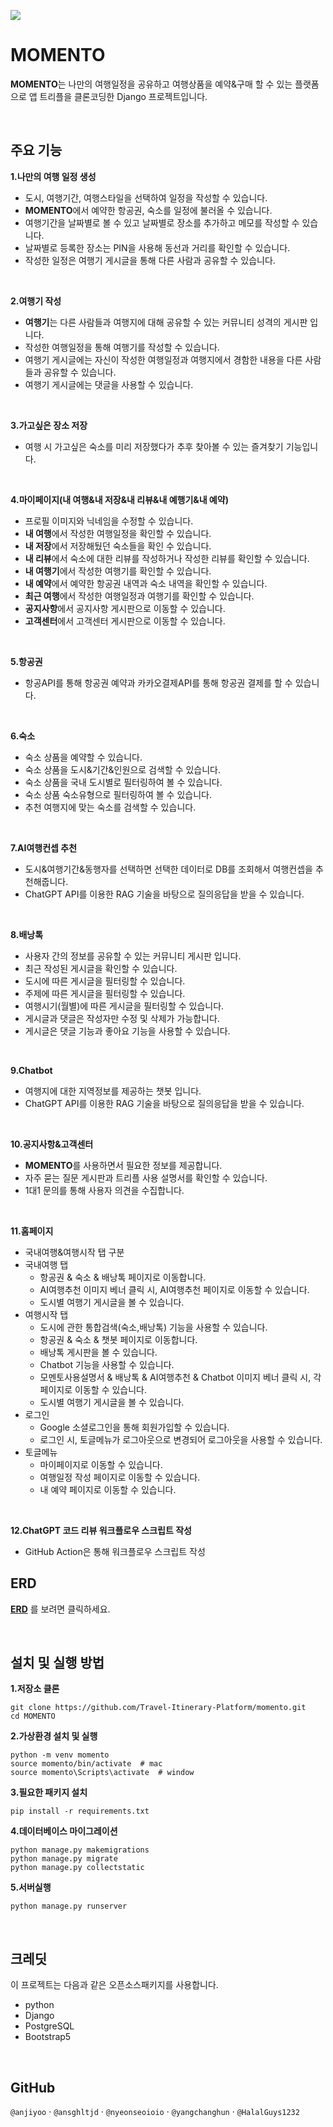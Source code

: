 
![](https://velog.velcdn.com/images/yoiseau_/post/7e037c87-a017-4aa5-85fe-cba87d898c67/image.png)


# MOMENTO 
**MOMENTO**는 나만의 여행일정을 공유하고 여행상품을 예약&구매 할 수 있는 플랫폼으로
앱 트리플을 클론코딩한 Django 프로젝트입니다.

<br>

## 주요 기능
**1.나만의 여행 일정 생성**
- 도시, 여행기간, 여행스타일을 선택하여 일정을 작성할 수 있습니다.
- **MOMENTO**에서 예약한 항공권, 숙소를 일정에 불러올 수 있습니다.
- 여행기간을 날짜별로 볼 수 있고 날짜별로 장소를 추가하고 메모를 작성할 수 있습니다.
- 날짜별로 등록한 장소는 PIN을 사용해 동선과 거리를 확인할 수 있습니다.
- 작성한 일정은 여행기 게시글을 통해 다른 사람과 공유할 수 있습니다.

<br>

**2.여행기 작성**
- **여행기**는 다른 사람들과 여행지에 대해 공유할 수 있는 커뮤니티 성격의 게시판 입니다.
- 작성한 여행일정을 통해 여행기를 작성할 수 있습니다.
- 여행기 게시글에는 자신이 작성한 여행일정과 여행지에서 경함한 내용을 다른 사람들과 공유할 수 있습니다.
- 여행기 게시글에는 댓글을 사용할 수 있습니다.

<br>

**3.가고싶은 장소 저장**
- 여행 시 가고싶은 숙소를 미리 저장했다가 추후 찾아볼 수 있는 즐겨찾기 기능입니다.

<br>

**4.마이페이지(내 여행&내 저장&내 리뷰&내 예행기&내 예약)**
- 프로필 이미지와 닉네임을 수정할 수 있습니다.
- **내 여행**에서 작성한 여행일정을 확인할 수 있습니다.
- **내 저장**에서 저장해뒀던 숙소들을 확인 수 있습니다.
- **내 리뷰**에서 숙소에 대한 리뷰를 작성하거나 작성한 리뷰를 확인할 수 있습니다.
- **내 여행기**에서 작성한 여행기를 확인할 수 있습니다.
- **내 예약**에서 예약한 항공권 내역과 숙소 내역을 확인할 수 있습니다.
- **최근 여행**에서 작성한 여행일정과 여행기를 확인할 수 있습니다.
- **공지사항**에서 공지사항 게시판으로 이동할 수 있습니다.
- **고객센터**에서 고객센터 게시판으로 이동할 수 있습니다.

<br>

**5.항공권**
- 항공API를 통해 항공권 예약과 카카오결제API를 통해 항공권 결제를 할 수 있습니다.

<br>

**6.숙소**
- 숙소 상품을 예약할 수 있습니다.
- 숙소 상품을 도시&기간&인원으로 검색할 수 있습니다.
- 숙소 상품을 국내 도시별로 필터링하여 볼 수 있습니다.
- 숙소 상품 숙소유형으로 필터링하여 볼 수 있습니다.
- 추천 여행지에 맞는 숙소를 검색할 수 있습니다.

<br>

**7.AI여행컨셉 추천**
- 도시&여행기간&동행자를 선택하면 선택한 데이터로 DB를 조회해서 여행컨셉을 추천해줍니다.
- ChatGPT API를 이용한 RAG 기술을 바탕으로 질의응답을 받을 수 있습니다.

<br>

**8.배낭톡**
- 사용자 간의 정보를 공유할 수 있는 커뮤니티 게시판 입니다.
- 최근 작성된 게시글을 확인할 수 있습니다.
- 도시에 따른 게시글을 필터링할 수 있습니다.
- 주제에 따른 게시글을 필터링할 수 있습니다.
- 여행시기(월별)에 따른 게시글을 필터링할 수 있습니다.
- 게시글과 댓글은 작성자만 수정 및 삭제가 가능합니다.
- 게시글은 댓글 기능과 좋아요 기능을 사용할 수 있습니다.

<br>

**9.Chatbot**
- 여행지에 대한 지역정보를 제공하는 챗봇 입니다.
- ChatGPT API를 이용한 RAG 기술을 바탕으로 질의응답을 받을 수 있습니다.

<br>

**10.공지사항&고객센터**
- **MOMENTO**를 사용하면서 필요한 정보를 제공합니다.
- 자주 묻는 질문 게시판과 트리플 사용 설명서를 확인할 수 있습니다.
- 1대1 문의를 통해 사용자 의견을 수집합니다.

<br>

**11.홈페이지**
- 국내여행&여행시작 탭 구분
- 국내여행 탭
	- 항공권 & 숙소 & 배낭톡 페이지로 이동합니다.
	- AI여행추천 이미지 베너 클릭 시, AI여행추천 페이지로 이동할 수 있습니다.
    - 도시별 여행기 게시글을 볼 수 있습니다.
- 여행시작 탭
    - 도시에 관한 통합검색(숙소,배낭톡) 기능을 사용할 수 있습니다.
    - 항공권 & 숙소 & 챗봇 페이지로 이동합니다.
    - 배낭톡 게시판을 볼 수 있습니다.
    - Chatbot 기능을 사용할 수 있습니다.
    - 모멘토사용설명서 & 배낭톡 & AI여행추천 & Chatbot 이미지 베너 클릭 시, 각 페이지로 이동할 수 있습니다.
    - 도시별 여행기 게시글을 볼 수 있습니다.
- 로그인
    - Google 소셜로그인을 통해 회원가입할 수 있습니다.
    - 로그인 시, 토글메뉴가 로그아웃으로 변경되어 로그아웃을 사용할 수 있습니다.
- 토글메뉴
    - 마이페이지로 이동할 수 있습니다.
    - 여행일정 작성 페이지로 이동할 수 있습니다.
    - 내 예약 페이지로 이동할 수 있습니다.

<br>

**12.ChatGPT 코드 리뷰 워크플로우 스크립트 작성**
- GitHub Action은 통해 워크플로우 스크립트 작성

## ERD
[**ERD**](https://www.erdcloud.com/d/z8SRaoeiWuxRxhHBN) 를 보려면 클릭하세요.

<br>

## 설치 및 실행 방법
**1.저장소 클론**
```
git clone https://github.com/Travel-Itinerary-Platform/momento.git
cd MOMENTO
```

**2.가상환경 설치 및 실행**
```
python -m venv momento
source momento/bin/activate  # mac
source momento\Scripts\activate  # window
```

**3.필요한 패키지 설치**
```
pip install -r requirements.txt
```

**4.데이터베이스 마이그레이션**
```
python manage.py makemigrations
python manage.py migrate
python manage.py collectstatic 
```

**5.서버실행**
```
python manage.py runserver
```

<br>

## 크레딧
이 프로젝트는 다음과 같은 오픈소스패키지를 사용합니다.
- python
- Django
- PostgreSQL
- Bootstrap5

<br>

## GitHub
`@anjiyoo`  ·  `@ansghltjd`  ·  `@nyeonseoioio`  ·  `@yangchanghun`  ·  `@HalalGuys1232`